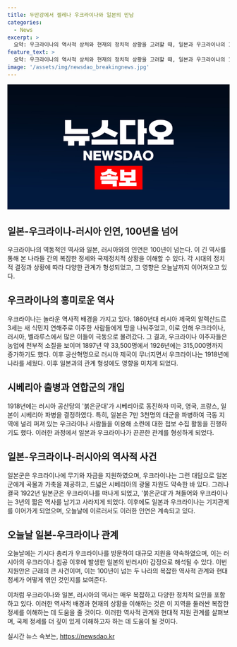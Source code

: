 ```yaml
---
title: 두만강에서 젤레나 우크라이나와 일본의 만남
categories:
  - News
excerpt: >
  요약: 우크라이나의 역사적 상처와 현재의 정치적 상황을 고려할 때, 일본과 우크라이나의 100년 이상에 걸친 밀접한 관계가 현재의 동맹을 형성하는 데 영향을 미치고 있다. 최근 러시아의 우크라이나 침공으로 인해 갈등이 고조되고 있는 가운데, 이는 1904년 러일전쟁부터 시작된 러시아와 일본 간의 악연과 관련이 있다. 일본은 최근 우크라이나에 대한 지원을 강화하며, 러시아의 탄력적인 태도에 대한 우려를 나타내고 있다.
feature_text: >
  요약: 우크라이나의 역사적 상처와 현재의 정치적 상황을 고려할 때, 일본과 우크라이나의 100년 이상에 걸친 밀접한 관계가 현재의 동맹을 형성하는 데 영향을 미치고 있다. 최근 러시아의 우크라이나 침공으로 인해 갈등이 고조되고 있는 가운데, 이는 1904년 러일전쟁부터 시작된 러시아와 일본 간의 악연과 관련이 있다. 일본은 최근 우크라이나에 대한 지원을 강화하며, 러시아의 탄력적인 태도에 대한 우려를 나타내고 있다.
image: '/assets/img/newsdao_breakingnews.jpg'
---
```


<p><img src="/assets/img/newsdao_breakingnews.jpg" alt="cryptoinkorea 속보" /></p>

<h2 data-ke-size="size26">일본-우크라이나-러시아 인연, 100년을 넘어</h2>

<p>우크라이나의 역동적인 역사와 일본, 러시아와의 인연은 100년이 넘는다. 이 긴 역사를 통해 본 나라들 간의 복잡한 정세와 국제정치적 상황을 이해할 수 있다. 각 시대의 정치적 결정과 상황에 따라 다양한 관계가 형성되었고, 그 영향은 오늘날까지 이어져오고 있다.</p>

<p data-ke-size="size16"></p>

<h2 data-ke-size="size23">우크라이나의 흥미로운 역사</h2>

<p>우크라이나는 놀라운 역사적 배경을 가지고 있다. 1860년대 러시아 제국의 알렉산드르 3세는 새 식민지 연해주로 이주한 사람들에게 땅을 나눠주었고, 이로 인해 우크라이나, 러시아, 벨라루스에서 많은 이들이 극동으로 몰려갔다. 그 결과, 우크라이나 이주자들은 농업에 천부적 소질을 보이며 1897년 약 33,500명에서 1926년에는 315,000명까지 증가하기도 했다. 이후 공산혁명으로 러시아 제국이 무너지면서 우크라이나는 1918년에 나라를 세웠다. 이후 일본과의 관계 형성에도 영향을 미치게 되었다.</p>

<p data-ke-size="size16"></p>

<h2 data-ke-size="size23">시베리아 출병과 연합군의 개입</h2>

<p>1918년에는 러시아 공산당의 '붉은군대'가 시베리아로 동진하자 미국, 영국, 프랑스, 일본이 시베리아 파병을 결정하였다. 특히, 일본은 7만 3천명의 대군을 파병하여 극동 지역에 널리 퍼져 있는 우크라이나 사람들을 이용해 소련에 대한 첩보 수집 활동을 진행하기도 했다. 이러한 과정에서 일본과 우크라이나가 끈끈한 관계를 형성하게 되었다.</p>

<p data-ke-size="size16"></p>

<h2 data-ke-size="size23">일본-우크라이나-러시아의 역사적 사건</h2>

<p>일본군은 우크라이나에 무기와 자금을 지원하였으며, 우크라이나는 그런 대답으로 일본군에게 곡물과 가축을 제공하고, 드넓은 시베리아의 광물 자원도 약속한 바 있다. 그러나 결국 1922년 일본군은 우크라이나를 떠나게 되었고, '붉은군대'가 쳐들어와 우크라이나는 3년의 짧은 역사를 남기고 사라지게 되었다. 이후에도 일본과 우크라이나는 기지관계를 이어가게 되었으며, 오늘날에 이르러서도 이러한 인연은 계속되고 있다.</p>

<p data-ke-size="size16"></p>

<h2 data-ke-size="size23">오늘날 일본-우크라이나 관계</h2>

<p>오늘날에는 기시다 총리가 우크라이나를 방문하여 대규모 지원을 약속하였으며, 이는 러시아의 우크라이나 침공 이후에 발생한 일본의 반러시아 감정으로 해석될 수 있다. 이번 지원안은 근래의 큰 사건이며, 이는 100년이 넘는 두 나라의 복잡한 역사적 관계와 현대 정세가 어떻게 엮인 것인지를 보여준다.</p>

<p data-ke-size="size16"></p>

<p>이처럼 우크라이나와 일본, 러시아의 역사는 매우 복잡하고 다양한 정치적 요인을 포함하고 있다. 이러한 역사적 배경과 현재의 상황을 이해하는 것은 이 지역을 둘러싼 복잡한 정세를 이해하는 데 도움을 줄 것이다. 이러한 역사적 관계와 현대적 지원 관계를 살펴보며, 국제 정세를 더 깊이 있게 이해하고자 하는 데 도움이 될 것이다.</p>
실시간 뉴스 속보는, <a href="https://newsdao.kr" rel="dofollow">https://newsdao.kr</a>


